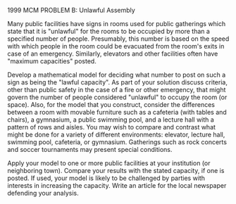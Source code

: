 1999 MCM PROBLEM B: Unlawful Assembly

Many public facilities have signs in rooms used for public gatherings which state that it is "unlawful" for the rooms to be occupied by more than a specified number of people.  Presumably, this number is based on the speed with which people in the room could be evacuated from the room's exits in case of an emergency.  Similarly, elevators and other facilities often have "maximum capacities" posted.

Develop a mathematical model for deciding what number to post on such a sign as being the "lawful capacity".  As part of your solution discuss criteria, other than public safety in the case of a fire or other emergency, that might govern the number of people considered "unlawful" to occupy the room (or space).  Also, for the model that you construct, consider the differences between a room with movable furniture such as a cafeteria (with tables and chairs), a gymnasium, a public swimming pool, and a lecture hall with a pattern of rows and aisles.  You may wish to compare and contrast what might be done for a variety of different environments:  elevator, lecture hall, swimming pool, cafeteria, or gymnasium.  Gatherings such as rock concerts and soccer tournaments may present special conditions.

Apply your model to one or more public facilities at your institution (or neighboring town).  Compare your results with the stated capacity, if one is posted.  If used, your model is likely to be challenged by parties with interests in increasing the capacity.  Write an article for the local newspaper defending your analysis.
